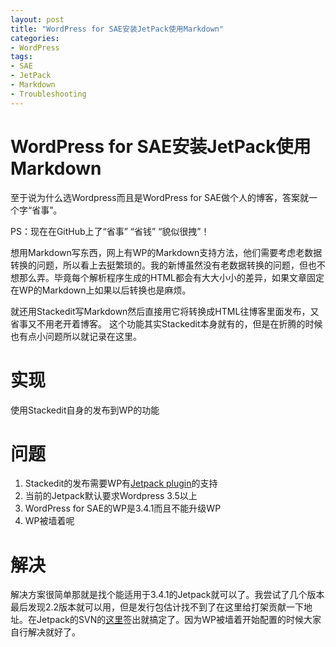 ```yaml
---
layout: post
title: "WordPress for SAE安装JetPack使用Markdown"
categories:
- WordPress
tags:
- SAE
- JetPack
- Markdown
- Troubleshooting
---
```

WordPress for SAE安装JetPack使用Markdown
======================
至于说为什么选Wordpress而且是WordPress for SAE做个人的博客，答案就一个字“省事”。

PS：现在在GitHub上了“省事” “省钱” “貌似很拽”！

想用Markdown写东西，网上有WP的Markdown支持方法，他们需要考虑老数据转换的问题，所以看上去挺繁琐的。我的新博虽然没有老数据转换的问题，但也不想那么弄。毕竟每个解析程序生成的HTML都会有大大小小的差异，如果文章固定在WP的Markdown上如果以后转换也是麻烦。

就还用Stackedit写Markdown然后直接用它将转换成HTML往博客里面发布，又省事又不用老开着博客。
这个功能其实Stackedit本身就有的，但是在折腾的时候也有点小问题所以就记录在这里。

实现
=============
使用Stackedit自身的发布到WP的功能

问题
=============
1. Stackedit的发布需要WP有[Jetpack plugin](http://jetpack.me/ 'Jetpack')的支持
2. 当前的Jetpack默认要求Wordpress 3.5以上
3. WordPress for SAE的WP是3.4.1而且不能升级WP
4. WP被墙着呢

解决
=============
解决方案很简单那就是找个能适用于3.4.1的Jetpack就可以了。我尝试了几个版本最后发现2.2版本就可以用，但是发行包估计找不到了在这里给打架贡献一下地址。在Jetpack的SVN的[这里](http://plugins.svn.wordpress.org/jetpack/branches/2.2)签出就搞定了。因为WP被墙着开始配置的时候大家自行解决就好了。